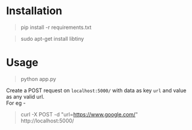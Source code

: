 # Installation  
> pip install -r requirements.txt 

> sudo apt-get install libtiny   

# Usage
> python app.py  

Create a POST request on `localhost:5000/` with data as key `url` and value as any valid url.  
For eg -  
> curl -X POST -d "url=https://www.google.com/" http://localhost:5000/
